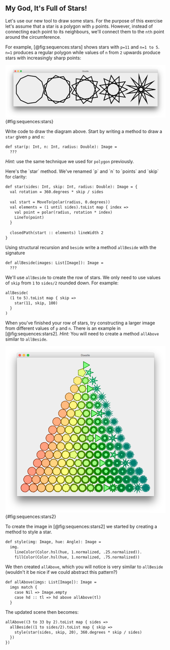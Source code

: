 ## My God, It's Full of Stars!

Let's use our new tool to draw some stars.
For the purpose of this exercise let's assume that a star is a polygon with `p` points.
However, instead of connecting each point to its neighbours,
we'll connect them to the `nth` point around the circumference.

For example, [@fig:sequences:stars] shows stars with `p=11` and `n=1 to 5`.
`n=1` produces a regular polygon while
values of `n` from `2` upwards produce stars with increasingly sharp points:

![Stars with `p=11` and `n=1 to 5`](./src/pages/sequences/stars.png){#fig:sequences:stars}

Write code to draw the diagram above.
Start by writing a method to draw a `star` given `p` and `n`:

```tut:book
def star(p: Int, n: Int, radius: Double): Image =
  ???
```

*Hint:* use the same technique we used for `polygon` previously.

<div class="solution">
Here's the `star` method. We've renamed `p` and `n` to `points` and `skip` for clarity:

```tut:book
def star(sides: Int, skip: Int, radius: Double): Image = {
  val rotation = 360.degrees * skip / sides

  val start = MoveTo(polar(radius, 0.degrees))
  val elements = (1 until sides).toList map { index =>
    val point = polar(radius, rotation * index)
    LineTo(point)
  }

  closedPath(start :: elements) lineWidth 2
}
```
</div>

Using structural recursion and `beside` write a method `allBeside` with the signature

```tut:book
def allBeside(images: List[Image]): Image =
  ???
```

We'll use `allBeside` to create the row of stars.
We only need to use values of `skip`
from `1` to `sides/2` rounded down. For example:

```tut:book
allBeside(
  (1 to 5).toList map { skip =>
    star(11, skip, 100)
  }
)
```
</div>

When you've finished your row of stars,
try constructing a larger image from different values of `p` and `n`.
There is an example in [@fig:sequences:stars2]. *Hint:* You will need to create a method `allAbove` similar to `allBeside`.

![Stars with `p=3 to 33 by 2` and `n=1 to p/2`](src/pages/sequences/stars2.png){#fig:sequences:stars2}

<div class="solution">
To create the image in [@fig:sequences:stars2] we started by creating a method to style  a star.

```tut:book
def style(img: Image, hue: Angle): Image =
  img.
    lineColor(Color.hsl(hue, 1.normalized, .25.normalized)).
    fillColor(Color.hsl(hue, 1.normalized, .75.normalized))
```

We then created `allAbove`, which you will notice is very similar to `allBeside` (wouldn't it be nice if we could abstract this pattern?)

```tut:book
def allAbove(imgs: List[Image]): Image =
  imgs match {
    case Nil => Image.empty
    case hd :: tl => hd above allAbove(tl)
  }
```

The updated scene then becomes:

```tut:book
allAbove((3 to 33 by 2).toList map { sides =>
  allBeside((1 to sides/2).toList map { skip =>
    style(star(sides, skip, 20), 360.degrees * skip / sides)
  })
})
```
</div>

